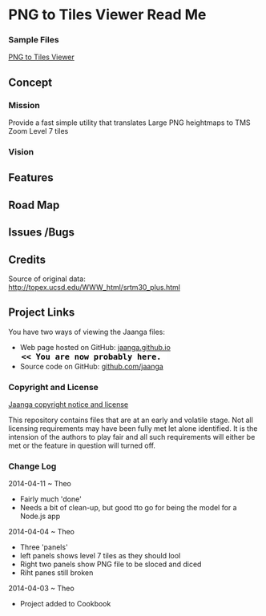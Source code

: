PNG to Tiles Viewer Read Me
===

### Sample Files

[PNG to Tiles Viewer]( http://jaanga.github.io/terrain-plus/cookbook/png-to-tiles-viewer/latest/ )

## Concept

### Mission
Provide a fast simple utility that translates Large PNG heightmaps to TMS Zoom Level 7 tiles

### Vision


## Features



## Road Map


## Issues /Bugs

## Credits
Source of original data:  
<http://topex.ucsd.edu/WWW_html/srtm30_plus.html>

## Project Links


You have two ways of viewing the Jaanga files:

* Web page hosted on GitHub: [jaanga.github.io]( http://jaanga.github.io/terrain-plus/cookbook/png-to-tiles-viewer/ "view the files as apps." ) <input value="<< You are now probably here." size=28 style="font:bold 12pt monospace;border-width:0;" >  
* Source code on GitHub: [github.com/jaanga]( https://github.com/jaanga/terrain-plus/tree/gh-pages/cookbook/png-to-tiles-viewer/ "View the files as source code." ) <scan style=display:none ><< You are now probably here.</scan>


### Copyright and License

[Jaanga copyright notice and license]( https://github.com/jaanga/jaanga.github.io/blob/master/jaanga-copyright-and-mit-license.md )

This repository contains files that are  at an early and volatile stage. Not all licensing requirements may have been fully met let alone identified. It is the intension of the authors to play fair and all such requirements will either be met or the feature in question will turned off.


### Change Log

2014-04-11 ~ Theo

* Fairly much 'done'
* Needs a bit of clean-up, but good tto go for being the model for a Node.js app

2014-04-04 ~ Theo

* Three 'panels'
* left panels shows level 7 tiles as they should lool
* Right two panels show PNG file to be sloced and diced
* Riht panes still broken


2014-04-03 ~ Theo

* Project added to Cookbook



